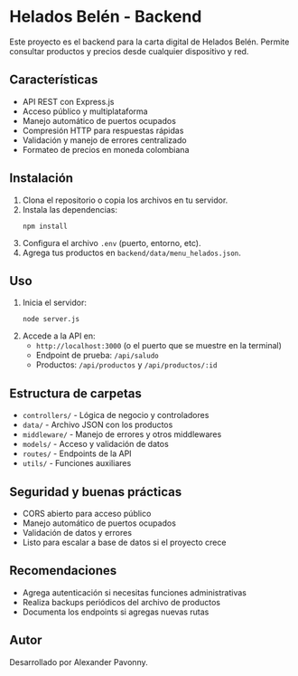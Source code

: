 # Helados Belén - Backend

Este proyecto es el backend para la carta digital de Helados Belén. Permite consultar productos y precios desde cualquier dispositivo y red.

## Características

- API REST con Express.js
- Acceso público y multiplataforma
- Manejo automático de puertos ocupados
- Compresión HTTP para respuestas rápidas
- Validación y manejo de errores centralizado
- Formateo de precios en moneda colombiana

## Instalación

1. Clona el repositorio o copia los archivos en tu servidor.
2. Instala las dependencias:
   ```
   npm install
   ```
3. Configura el archivo `.env` (puerto, entorno, etc).
4. Agrega tus productos en `backend/data/menu_helados.json`.

## Uso

1. Inicia el servidor:
   ```
   node server.js
   ```
2. Accede a la API en:
   - `http://localhost:3000` (o el puerto que se muestre en la terminal)
   - Endpoint de prueba: `/api/saludo`
   - Productos: `/api/productos` y `/api/productos/:id`

## Estructura de carpetas

- `controllers/` - Lógica de negocio y controladores
- `data/` - Archivo JSON con los productos
- `middleware/` - Manejo de errores y otros middlewares
- `models/` - Acceso y validación de datos
- `routes/` - Endpoints de la API
- `utils/` - Funciones auxiliares

## Seguridad y buenas prácticas

- CORS abierto para acceso público
- Manejo automático de puertos ocupados
- Validación de datos y errores
- Listo para escalar a base de datos si el proyecto crece

## Recomendaciones

- Agrega autenticación si necesitas funciones administrativas
- Realiza backups periódicos del archivo de productos
- Documenta los endpoints si agregas nuevas rutas

## Autor

Desarrollado por Alexander Pavonny.
